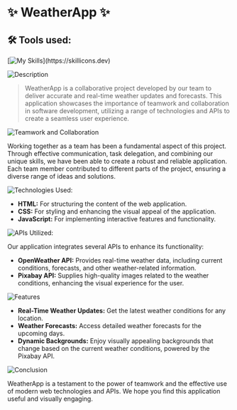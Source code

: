# ✨ WeatherApp ✨

## 🛠 Tools used:
[![My Skills](https://skillicons.dev/icons?i=nodejs,npm,webpack,js,html,css,)](https://skillicons.dev)

![Description](https://img.shields.io/badge/Description-purple?style=for-the-badge)
>WeatherApp is a collaborative project developed by our team to deliver accurate and real-time weather updates and forecasts. This application showcases the importance of teamwork and collaboration in software development, utilizing a range of technologies and APIs to create a seamless user experience.

![Teamwork and Collaboration](https://img.shields.io/badge/Teamwork%20and%20Collaboration-purple?style=for-the-badge)

Working together as a team has been a fundamental aspect of this project. Through effective communication, task delegation, and combining our unique skills, we have been able to create a robust and reliable application. Each team member contributed to different parts of the project, ensuring a diverse range of ideas and solutions.

![Technologies Used:](https://img.shields.io/badge/Technologies%20Used-purple?style=for-the-badge)

- **HTML:** For structuring the content of the web application.
- **CSS:** For styling and enhancing the visual appeal of the application.
- **JavaScript:** For implementing interactive features and functionality.

![APIs Utilized:](https://img.shields.io/badge/APIs%20Utilized-purple?style=for-the-badge)

Our application integrates several APIs to enhance its functionality:

- **OpenWeather API:** Provides real-time weather data, including current conditions, forecasts, and other weather-related information.
- **Pixabay API:** Supplies high-quality images related to the weather conditions, enhancing the visual experience for the user.

![Features](https://img.shields.io/badge/Features-purple?style=for-the-badge)

- **Real-Time Weather Updates:** Get the latest weather conditions for any location.
- **Weather Forecasts:** Access detailed weather forecasts for the upcoming days.
- **Dynamic Backgrounds:** Enjoy visually appealing backgrounds that change based on the current weather conditions, powered by the Pixabay API.

![Conclusion](https://img.shields.io/badge/Conclusion-purple?style=for-the-badge)

WeatherApp is a testament to the power of teamwork and the effective use of modern web technologies and APIs. We hope you find this application useful and visually engaging.
